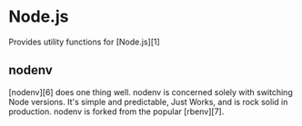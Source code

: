 Node.js
=======

Provides utility functions for [Node.js][1]

nodenv
------

[nodenv][6] does one thing well. nodenv is concerned solely with switching
Node versions. It's simple and predictable, Just Works, and is rock solid in
production. nodenv is forked from the popular [rbenv][7].
